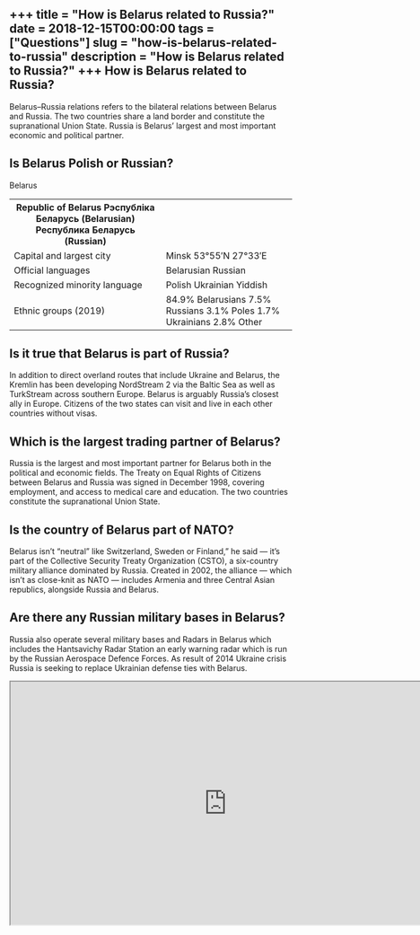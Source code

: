+++
title = "How is Belarus related to Russia?"
date = 2018-12-15T00:00:00
tags = ["Questions"]
slug = "how-is-belarus-related-to-russia"
description = "How is Belarus related to Russia?"
+++
How is Belarus related to Russia?
---------------------------------

Belarus–Russia relations refers to the bilateral relations between Belarus and Russia. The two countries share a land border and constitute the supranational Union State. Russia is Belarus’ largest and most important economic and political partner.

Is Belarus Polish or Russian?
-----------------------------

Belarus

<table><tr><th>Republic of Belarus Рэспубліка Беларусь (Belarusian) Республика Беларусь (Russian)</th></tr><tr><td>Capital and largest city</td><td>Minsk 53°55′N 27°33′E</td></tr><tr><td>Official languages</td><td>Belarusian Russian</td></tr><tr><td>Recognized minority language</td><td>Polish Ukrainian Yiddish</td></tr><tr><td>Ethnic groups (2019)</td><td>84.9% Belarusians 7.5% Russians 3.1% Poles 1.7% Ukrainians 2.8% Other</td></tr></table>

Is it true that Belarus is part of Russia?
------------------------------------------

In addition to direct overland routes that include Ukraine and Belarus, the Kremlin has been developing NordStream 2 via the Baltic Sea as well as TurkStream across southern Europe. Belarus is arguably Russia’s closest ally in Europe. Citizens of the two states can visit and live in each other countries without visas.

Which is the largest trading partner of Belarus?
------------------------------------------------

Russia is the largest and most important partner for Belarus both in the political and economic fields. The Treaty on Equal Rights of Citizens between Belarus and Russia was signed in December 1998, covering employment, and access to medical care and education. The two countries constitute the supranational Union State.

Is the country of Belarus part of NATO?
---------------------------------------

Belarus isn’t “neutral” like Switzerland, Sweden or Finland,” he said — it’s part of the Collective Security Treaty Organization (CSTO), a six-country military alliance dominated by Russia. Created in 2002, the alliance — which isn’t as close-knit as NATO — includes Armenia and three Central Asian republics, alongside Russia and Belarus.

Are there any Russian military bases in Belarus?
------------------------------------------------

Russia also operate several military bases and Radars in Belarus which includes the Hantsavichy Radar Station an early warning radar which is run by the Russian Aerospace Defence Forces. As result of 2014 Ukraine crisis Russia is seeking to replace Ukrainian defense ties with Belarus.

<iframe allow="accelerometer; autoplay; clipboard-write; encrypted-media; gyroscope; picture-in-picture" allowfullscreen="" class="__youtube_prefs__  epyt-is-override  no-lazyload" data-no-lazy="1" data-origheight="433" data-origwidth="770" data-skipgform_ajax_framebjll="" height="433" id="_ytid_45521" loading="lazy" src="https://www.youtube.com/embed/Jr1mkZ2HxJs?enablejsapi=1&autoplay=0&cc_load_policy=0&cc_lang_pref=&iv_load_policy=1&loop=0&modestbranding=0&rel=1&fs=1&playsinline=0&autohide=2&theme=dark&color=red&controls=1&" title="YouTube player" width="770"></iframe>